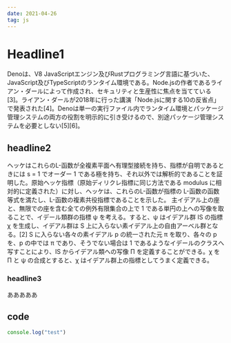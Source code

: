 ```yaml
---
date: 2021-04-26
tag: js
---
```


Headline1
==================
Denoは、V8 JavaScriptエンジン及びRustプログラミング言語に基づいた、JavaScript及びTypeScriptのランタイム環境である。Node.jsの作者であるライアン・ダールによって作成され、セキュリティと生産性に焦点を当てている[3]。ライアン・ダールが2018年に行った講演「Node.jsに関する10の反省点」で発表された[4]。Denoは単一の実行ファイル内でランタイム環境とパッケージ管理システムの両方の役割を明示的に引き受けるので、別途パッケージ管理システムを必要としない[5][6]。

headline2
------------------
ヘッケはこれらのL-函数が全複素平面へ有理型接続を持ち、指標が自明であるときには s = 1 でオーダー 1 である極を持ち、それ以外では解析的であることを証明した。原始ヘッケ指標（原始ディリクレ指標に同じ方法である modulus に相対的に定義された）に対し、ヘッケは、これらのL-函数が指標の L-函数の函数等式を満たし、L-函数の複素共役指標であることを示した。 主イデアル上の座と、無限での座を含む全ての例外有限集合の上で 1 である単円の上への写像を取ることで、イデール類群の指標 ψ を考える。すると、ψ はイデアル群 IS の指標 χ を生成し、イデアル群は S 上に入らない素イデアル上の自由アーベル群となる。[2] S に入らない各々の素イデアル p の統一された元 π を取り、各々の p を、p の中では π であり、そうでない場合は 1 であるようなイデールのクラスへ写すことにより、IS からイデアル類への写像 Π を定義することができる。χ を Π と ψ の合成とすると、χ はイデアル群上の指標としてうまく定義できる。

### headline3
あああああ

## code

```js
console.log("test")
```
